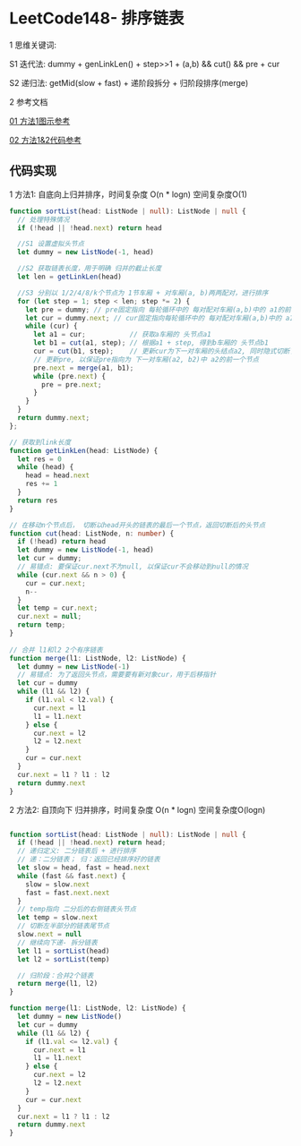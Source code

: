 
# LeetCode148- 排序链表

1 思维关键词: 

S1 迭代法: dummy + genLinkLen() + step>>1 +  (a,b) && cut() && pre + cur

S2 递归法: getMid(slow + fast) +  递阶段拆分 + 归阶段排序(merge)

2 参考文档

[01 方法1图示参考](https://leetcode.cn/problems/sort-list/solution/sort-list-gui-bing-pai-xu-lian-biao-by-jyd/)

[02 方法1&2代码参考](https://leetcode.cn/problems/sort-list/solution/pai-xu-lian-biao-di-gui-die-dai-xiang-jie-by-cherr/)


## 代码实现

1 方法1: 自底向上归并排序，时间复杂度 O(n * logn)  空间复杂度O(1)

```ts
function sortList(head: ListNode | null): ListNode | null {
  // 处理特殊情况
  if (!head || !head.next) return head

  //S1 设置虚拟头节点
  let dummy = new ListNode(-1, head)

  //S2 获取链表长度，用于明确 归并的截止长度
  let len = getLinkLen(head)

  //S3 分别以 1/2/4/8/k个节点为 1节车厢 + 对车厢(a, b)两两配对，进行排序
  for (let step = 1; step < len; step *= 2) {
    let pre = dummy; // pre固定指向 每轮循环中的 每对配对车厢(a,b)中的 a1的前一个节点
    let cur = dummy.next; // cur固定指向每轮循环中的 每对配对车厢(a,b)中的 a1节点
    while (cur) {       
      let a1 = cur;           // 获取a车厢的 头节点a1
      let b1 = cut(a1, step); // 根据a1 + step, 得到b车厢的 头节点b1
      cur = cut(b1, step);    // 更新cur为下一对车厢的头结点a2, 同时隐式切断了b1的尾节点
      // 更新pre, 以保证pre指向为 下一对车厢(a2, b2)中 a2的前一个节点
      pre.next = merge(a1, b1);
      while (pre.next) {
        pre = pre.next;
      }
    }
  }
  return dummy.next;
};

// 获取到link长度
function getLinkLen(head: ListNode) {
  let res = 0
  while (head) {
    head = head.next
    res += 1
  }
  return res
}

// 在移动n个节点后， 切断以head开头的链表的最后一个节点，返回切断后的头节点
function cut(head: ListNode, n: number) {
  if (!head) return head
  let dummy = new ListNode(-1, head)
  let cur = dummy;
  // 易错点: 要保证cur.next不为null, 以保证cur不会移动到null的情况
  while (cur.next && n > 0) {
    cur = cur.next;
    n--
  }
  let temp = cur.next;
  cur.next = null;
  return temp;
}
    
// 合并 l1和l2 2个有序链表
function merge(l1: ListNode, l2: ListNode) {
  let dummy = new ListNode(-1)
  // 易错点: 为了返回头节点，需要要有新对象cur，用于后移指针
  let cur = dummy
  while (l1 && l2) {
    if (l1.val < l2.val) {
      cur.next = l1
      l1 = l1.next
    } else {
      cur.next = l2
      l2 = l2.next
    }
    cur = cur.next
  }
  cur.next = l1 ? l1 : l2
  return dummy.next
}
```

2 方法2: 自顶向下 归并排序，时间复杂度 O(n * logn)  空间复杂度O(logn)
```ts

function sortList(head: ListNode | null): ListNode | null {
  if (!head || !head.next) return head;
  // 递归定义: 二分链表后 + 进行排序
  // 递：二分链表； 归：返回已经排序好的链表
  let slow = head, fast = head.next
  while (fast && fast.next) {
    slow = slow.next
    fast = fast.next.next
  }
  // temp指向 二分后的右侧链表头节点
  let temp = slow.next
  // 切断左半部分的链表尾节点
  slow.next = null
  // 继续向下递- 拆分链表
  let l1 = sortList(head)
  let l2 = sortList(temp)

  // 归阶段：合并2个链表
  return merge(l1, l2)
}

function merge(l1: ListNode, l2: ListNode) {
  let dummy = new ListNode()
  let cur = dummy
  while (l1 && l2) {
    if (l1.val <= l2.val) {
      cur.next = l1
      l1 = l1.next
    } else {
      cur.next = l2
      l2 = l2.next
    }
    cur = cur.next
  }
  cur.next = l1 ? l1 : l2
  return dummy.next
}
```